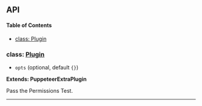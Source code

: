 ## API

<!-- Generated by documentation.js. Update this documentation by updating the source code. -->

#### Table of Contents

- [class: Plugin](#class-plugin)

### class: [Plugin](https://github.com/berstend/puppeteer-extra/blob/e6133619b051febed630ada35241664eba59b9fa/packages/puppeteer-extra-plugin-stealth/evasions/navigator.permissions/index.js#L12-L45)

- `opts` (optional, default `{}`)

**Extends: PuppeteerExtraPlugin**

Pass the Permissions Test.

---
